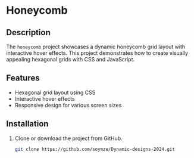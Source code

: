 # Honeycomb

## Description
The `honeycomb` project showcases a dynamic honeycomb grid layout with interactive hover effects. This project demonstrates how to create visually appealing hexagonal grids with CSS and JavaScript.

## Features
- Hexagonal grid layout using CSS
- Interactive hover effects
- Responsive design for various screen sizes

## Installation
1. Clone or download the project from GitHub.
   ```bash
   git clone https://github.com/soymze/Dynamic-designs-2024.git
